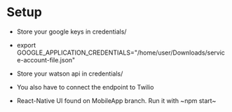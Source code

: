 # Setup
- Store your google keys in credentials/
- export GOOGLE_APPLICATION_CREDENTIALS="/home/user/Downloads/service-account-file.json"
- Store your watson api in credentials/
- You also have to connect the endpoint to Twilio

- React-Native UI found on MobileApp branch.  Run it with ~npm start~
